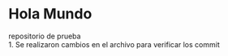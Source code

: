 # Hola Mundo 
repositorio de prueba 
<br> 1. Se realizaron cambios en el archivo  para verificar los commit <br/>
